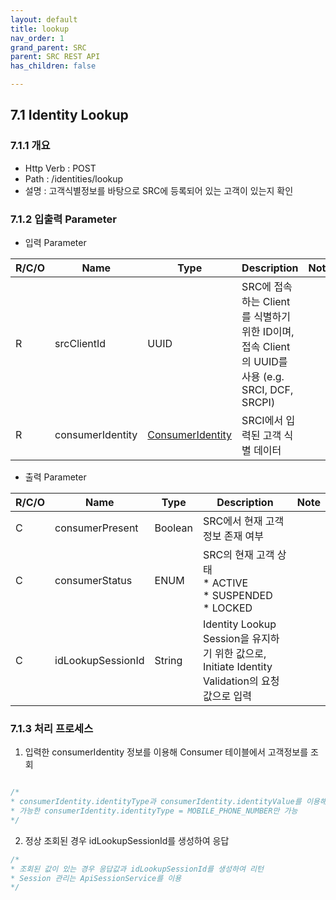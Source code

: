 ```yaml
---
layout: default
title: lookup
nav_order: 1
grand_parent: SRC
parent: SRC REST API
has_children: false

---
```


## 7.1 Identity Lookup

 

### 7.1.1 개요

* Http Verb : POST
* Path : /identities/lookup
* 설명 : 고객식별정보를 바탕으로 SRC에 등록되어 있는 고객이 있는지 확인


### 7.1.2 입출력 Parameter

* 입력 Parameter


| R/C/O | Name | Type | Description | Note |
| ----- | ---- | ---- | ----------- | ---- |
| R     | srcClientId       | UUID   | SRC에 접속하는 Client를 식별하기 위한 ID이며, 접속 Client의 UUID를 사용 (e.g. SRCI, DCF, SRCPI) |        |
| R    | consumerIdentity | [ConsumerIdentity](#consumeridentity) | SRCI에서  입력된 고객 식별 데이터 |  |


* 출력 Parameter

 | R/C/O | Name | Type | Description | Note |
| ----- | ---- | ---- | ----------- | ---- |
| C | consumerPresent | Boolean | SRC에서 현재 고객정보 존재 여부 | |
| C | consumerStatus | ENUM | SRC의 현재 고객 상태<br />* ACTIVE<br />* SUSPENDED<br />* LOCKED | |
| C | idLookupSessionId | String | Identity  Lookup Session을 유지하기 위한 값으로, Initiate Identity Validation의 요청값으로 입력 ||


### 7.1.3 처리 프로세스

 
1. 입력한 consumerIdentity 정보를 이용해 Consumer 테이블에서 고객정보를 조회

```js

/*
* consumerIdentity.identityType과 consumerIdentity.identityValue를 이용해 Consumer 테이블을 조회
* 가능한 consumerIdentity.identityType = MOBILE_PHONE_NUMBER만 가능
*/

```

2. 정상 조회된 경우 idLookupSessionId를 생성하여 응답

```js
/*
* 조회된 값이 있는 경우 응답값과 idLookupSessionId를 생성하여 리턴
* Session 관리는 ApiSessionService를 이용
*/
```
